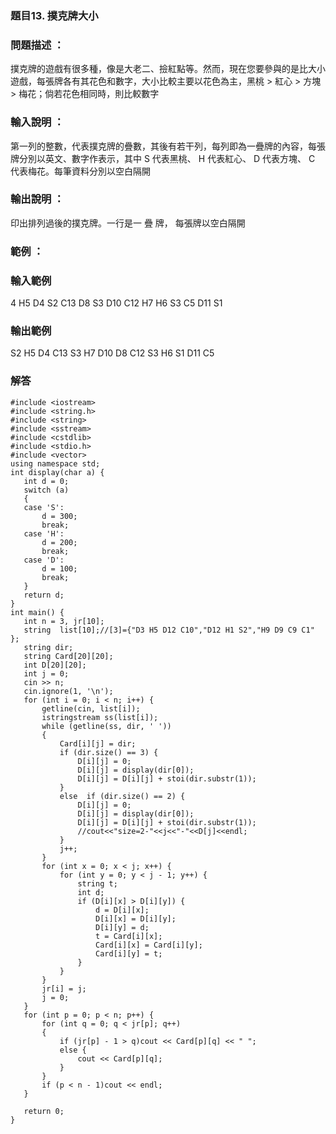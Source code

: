 ### 題目13. 撲克牌大小

### 問題描述 ：

撲克牌的遊戲有很多種，像是大老二、撿紅點等。然而，現在您要參與的是比大小遊戲，每張牌各有其花色和數字，大小比較主要以花色為主，黑桃 > 紅心 > 方塊 > 梅花；倘若花色相同時，則比較數字

### 輸入說明 ：

第一列的整數，代表撲克牌的疊數，其後有若干列，每列即為一疊牌的內容，每張牌分別以英文、數字作表示，其中 S 代表黑桃、 H 代表紅心、 D 代表方塊、 C 代表梅花。每筆資料分別以空白隔開

### 輸出說明 ：

印出排列過後的撲克牌。一行是一 疊 牌， 每張牌以空白隔開

### 範例 ：

### 輸入範例
4
H5 D4 S2 C13
D8 S3 D10 C12 H7
H6 S3
C5 D11 S1

### 輸出範例

S2 H5 D4 C13
S3 H7 D10 D8 C12
S3 H6
S1 D11 C5

### 解答

 ```
#include <iostream>  
#include <string.h>  
#include <string>  
#include <sstream>  
#include <cstdlib>  
#include <stdio.h>  
#include <vector>  
using namespace std;  
int display(char a) {  
    int d = 0;  
    switch (a)  
    {  
    case 'S':  
        d = 300;  
        break;  
    case 'H':  
        d = 200;  
        break;  
    case 'D':  
        d = 100;  
        break;  
    }  
    return d;  
}  
int main() {  
    int n = 3, jr[10];  
    string  list[10];//[3]={"D3 H5 D12 C10","D12 H1 S2","H9 D9 C9 C1" };       
    string dir;  
    string Card[20][20];  
    int D[20][20];  
    int j = 0;  
    cin >> n;  
    cin.ignore(1, '\n');  
    for (int i = 0; i < n; i++) {  
        getline(cin, list[i]);  
        istringstream ss(list[i]);  
        while (getline(ss, dir, ' '))  
        {  
            Card[i][j] = dir;  
            if (dir.size() == 3) {  
                D[i][j] = 0;  
                D[i][j] = display(dir[0]);  
                D[i][j] = D[i][j] + stoi(dir.substr(1));  
            }  
            else  if (dir.size() == 2) {  
                D[i][j] = 0;  
                D[i][j] = display(dir[0]);  
                D[i][j] = D[i][j] + stoi(dir.substr(1));  
                //cout<<"size=2-"<<j<<"-"<<D[j]<<endl;  
            }  
            j++;  
        }  
        for (int x = 0; x < j; x++) {  
            for (int y = 0; y < j - 1; y++) {  
                string t;  
                int d;  
                if (D[i][x] > D[i][y]) {  
                    d = D[i][x];  
                    D[i][x] = D[i][y];  
                    D[i][y] = d;  
                    t = Card[i][x];  
                    Card[i][x] = Card[i][y];  
                    Card[i][y] = t;  
                }  
            }  
        }  
        jr[i] = j;  
        j = 0;  
    }  
    for (int p = 0; p < n; p++) {  
        for (int q = 0; q < jr[p]; q++)  
        {  
            if (jr[p] - 1 > q)cout << Card[p][q] << " ";  
            else {  
                cout << Card[p][q];  
            }  
        }  
        if (p < n - 1)cout << endl;  
    }  
  
    return 0;  
}  
 ```
